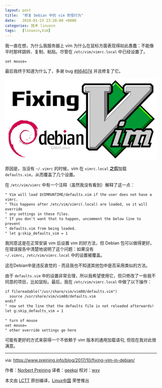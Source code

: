 ```yaml
---
layout: post
title:	"修复 Debian 中的 vim 奇怪行为"
date:	2018-01-23 23:28:00 +0800 
categories:	技术 linuxcn 
tags:	[linuxcn,Vim]
---
```



我一直在想，为什么我服务器上 vim 为什么在鼠标方面表现得如此愚蠢：不能像平时那样跳转、复制、粘贴。尽管在 `/etc/vim/vimrc.local` 中已经设置了。



```
set mouse=

```

最后我终于知道为什么了，多谢 bug [#864074](https://bugs.debian.org/cgi-bin/bugreport.cgi?bug=864074) 并且修复了它。


![](/Asserts/Images/album/201801/23/232925po4bjtppxoooceoe.jpg)


原因是，当没有 `~/.vimrc` 的时候，vim 在 `vimrc.local` **之后**加载 `defaults.vim`，从而覆盖了几个设置。


在 `/etc/vim/vimrc` 中有一个注释（虽然我没有看到）解释了这一点：



```
" Vim will load $VIMRUNTIME/defaults.vim if the user does not have a vimrc.
" This happens after /etc/vim/vimrc(.local) are loaded, so it will override
" any settings in these files.
" If you don't want that to happen, uncomment the below line to prevent
" defaults.vim from being loaded.
" let g:skip_defaults_vim = 1

```

我同意这是在正常安装 vim 后设置 vim 的好方法，但 Debian 包可以做得更好。在错误报告中清楚地说明了这个问题：如果没有 `~/.vimrc`，`/etc/vim/vimrc.local` 中的设置被覆盖。


这在Debian中是违反直觉的 - 而且我也不知道其他包中是否采用类似的方法。


由于 `defaults.vim` 中的设置非常合理，所以我希望使用它，但只修改了一些我不同意的项目，比如鼠标。最后，我在 `/etc/vim/vimrc.local` 中做了以下操作：



```
if filereadable("/usr/share/vim/vim80/defaults.vim")
  source /usr/share/vim/vim80/defaults.vim
endif
" now set the line that the defaults file is not reloaded afterwards!
let g:skip_defaults_vim = 1

" turn of mouse
set mouse=
" other override settings go here

```

可能有更好的方式来获得一个不依赖于 vim 版本的通用加载语句, 但现在我对此很满意。




---


via: <https://www.preining.info/blog/2017/10/fixing-vim-in-debian/>


作者：[Norbert Preining](https://www.preining.info/blog/author/norbert/) 译者：[geekpi](https://github.com/geekpi) 校对：[wxy](https://github.com/wxy)


本文由 [LCTT](https://github.com/LCTT/TranslateProject) 原创编译，[Linux中国](https://linux.cn/) 荣誉推出
